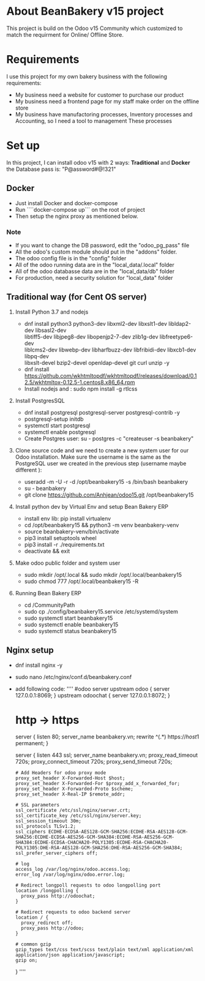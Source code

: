 # About BeanBakery v15 project

This project is build on the Odoo v15 Community which customized to match the requirment for Online/ Offline Store.

# Requirements
I use this project for my own bakery business with the following requirements:
- My business need a website for customer to purchase our product
- My business need a frontend page for my staff make order on the offline store
- My business have manufactoring processes, Inventory processes and Accounting, so I need a tool to management These processes


# Set up

In this project, I can install odoo v15 with 2 ways: **Traditional** and **Docker**
the Database pass is: "P@assword#@!321"

## Docker
- Just install Docker and docker-compose
- Run ````docker-compose up``` on the root of project
- Then setup the nginx proxy as mentioned below.

### Note
- If you want to change the DB password, edit the "odoo_pg_pass" file
- All the odoo's custom module should put in the "addons" folder.
- The odoo config file is in the "config" folder
- All of the odoo running data are in the "local_data/.local" folder
- All of the odoo databasse data are in the "local_data/db" folder
- For production, need a security solution for "local_data" folder

## Traditional way (for Cent OS server)
1. Install Python 3.7 and nodejs
    - dnf install python3 python3-dev libxml2-dev libxslt1-dev libldap2-dev libsasl2-dev \
                  libtiff5-dev libjpeg8-dev libopenjp2-7-dev zlib1g-dev libfreetype6-dev \
                  liblcms2-dev libwebp-dev libharfbuzz-dev libfribidi-dev libxcb1-dev libpq-dev \
                  libxslt-devel bzip2-devel openldap-devel git curl unzip -y
    - dnf install https://github.com/wkhtmltopdf/wkhtmltopdf/releases/download/0.12.5/wkhtmltox-0.12.5-1.centos8.x86_64.rpm
    -  Install nodejs and : sudo npm install -g rtlcss

2. Install PostgresSQL
    - dnf install postgresql postgresql-server postgresql-contrib -y
    - postgresql-setup initdb
    - systemctl start postgresql
    - systemctl enable postgresql
    - Create Postgres user: su - postgres -c "createuser -s beanbakery"

3. Clone source code and we need to create a new system user for our Odoo installation. Make sure the username is the same as the PostgreSQL user we created in the previous step (username maybe different ):
    - useradd -m -U -r -d /opt/beanbakery15 -s /bin/bash beanbakery
    - su - beanbakery
    - git clone https://github.com/Anhjean/odoo15.git /opt/beanbakery15

4. Install python dev by Virtual Env and setup Bean Bakery ERP
    - install env lib: pip install virtualenv
    - cd /opt/beanbakery15 && python3 -m venv beanbakery-venv
    - source beanbakery-venv/bin/activate
    - pip3 install setuptools wheel
    - pip3 install -r ./requirements.txt
    - deactivate && exit

5. Make odoo public folder and system user
    - sudo mkdir /opt/.local && sudo mkdir /opt/.local/beanbakery15
    - sudo chmod 777 /opt/.local/beanbakery15 -R
    
6. Running Bean Bakery ERP
    - cd /CommunityPath
    - sudo cp ./config/beanbakery15.service /etc/systemd/system
    - sudo systemctl start beanbakery15
    - sudo systemctl enable beanbakery15
    - sudo systemctl status beanbakery15
    
## Nginx setup
- dnf install nginx -y
- sudo nano /etc/nginx/conf.d/beanbakery.conf
- add following code:
    ''''
        #odoo server
    upstream odoo {
      server 127.0.0.1:8069;
    }
    upstream odoochat {
      server 127.0.0.1:8072;
    }

    # http -> https
    server {
      listen 80;
      server_name beanbakery.vn;
      rewrite ^(.*) https://$host$1 permanent;
    }

    server {
      listen 443 ssl;
      server_name beanbakery.vn;
      proxy_read_timeout 720s;
      proxy_connect_timeout 720s;
      proxy_send_timeout 720s;

      # Add Headers for odoo proxy mode
      proxy_set_header X-Forwarded-Host $host;
      proxy_set_header X-Forwarded-For $proxy_add_x_forwarded_for;
      proxy_set_header X-Forwarded-Proto $scheme;
      proxy_set_header X-Real-IP $remote_addr;

      # SSL parameters
      ssl_certificate /etc/ssl/nginx/server.crt;
      ssl_certificate_key /etc/ssl/nginx/server.key;
      ssl_session_timeout 30m;
      ssl_protocols TLSv1.2;
      ssl_ciphers ECDHE-ECDSA-AES128-GCM-SHA256:ECDHE-RSA-AES128-GCM-SHA256:ECDHE-ECDSA-AES256-GCM-SHA384:ECDHE-RSA-AES256-GCM-SHA384:ECDHE-ECDSA-CHACHA20-POLY1305:ECDHE-RSA-CHACHA20-POLY1305:DHE-RSA-AES128-GCM-SHA256:DHE-RSA-AES256-GCM-SHA384;
      ssl_prefer_server_ciphers off;

      # log
      access_log /var/log/nginx/odoo.access.log;
      error_log /var/log/nginx/odoo.error.log;

      # Redirect longpoll requests to odoo longpolling port
      location /longpolling {
        proxy_pass http://odoochat;
      }

      # Redirect requests to odoo backend server
      location / {
        proxy_redirect off;
        proxy_pass http://odoo;
      }

      # common gzip
      gzip_types text/css text/scss text/plain text/xml application/xml application/json application/javascript;
      gzip on;
    }
    ''''

